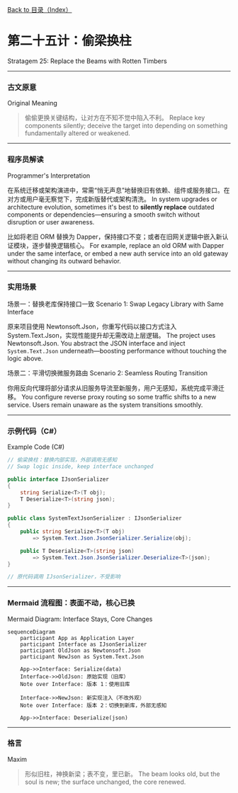 [Back to 目录（Index）](https://github.com/uwspstar/The-36-Stratagems-for-Programmers/blob/main/Index.md)

# 第二十五计：偷梁换柱

Stratagem 25: Replace the Beams with Rotten Timbers

---

### 古文原意

Original Meaning

> 偷偷更换关键结构，让对方在不知不觉中陷入不利。
> Replace key components silently; deceive the target into depending on something fundamentally altered or weakened.

---

### 程序员解读

Programmer's Interpretation

在系统迁移或架构演进中，常需“悄无声息”地替换旧有依赖、组件或服务接口。在对方或用户毫无察觉下，完成新版替代或架构清洗。
In system upgrades or architecture evolution, sometimes it's best to **silently replace** outdated components or dependencies—ensuring a smooth switch without disruption or user awareness.

比如将老旧 ORM 替换为 Dapper，保持接口不变；或者在旧网关逻辑中嵌入新认证模块，逐步替换逻辑核心。
For example, replace an old ORM with Dapper under the same interface, or embed a new auth service into an old gateway without changing its outward behavior.

---

### 实用场景

场景一：替换老库保持接口一致
Scenario 1: Swap Legacy Library with Same Interface

原来项目使用 Newtonsoft.Json，你重写代码以接口方式注入 System.Text.Json，实现性能提升却无需改动上层逻辑。
The project uses Newtonsoft.Json. You abstract the JSON interface and inject `System.Text.Json` underneath—boosting performance without touching the logic above.

场景二：平滑切换微服务路由
Scenario 2: Seamless Routing Transition

你用反向代理将部分请求从旧服务导流至新服务，用户无感知，系统完成平滑迁移。
You configure reverse proxy routing so some traffic shifts to a new service. Users remain unaware as the system transitions smoothly.

---

### 示例代码（C#）

Example Code (C#)

```csharp
// 偷梁换柱：替换内部实现，外部调用无感知
// Swap logic inside, keep interface unchanged

public interface IJsonSerializer
{
    string Serialize<T>(T obj);
    T Deserialize<T>(string json);
}

public class SystemTextJsonSerializer : IJsonSerializer
{
    public string Serialize<T>(T obj)
        => System.Text.Json.JsonSerializer.Serialize(obj);

    public T Deserialize<T>(string json)
        => System.Text.Json.JsonSerializer.Deserialize<T>(json);
}

// 原代码调用 IJsonSerializer，不受影响
```

---

### Mermaid 流程图：表面不动，核心已换

Mermaid Diagram: Interface Stays, Core Changes

```mermaid
sequenceDiagram
    participant App as Application Layer
    participant Interface as IJsonSerializer
    participant OldJson as Newtonsoft.Json
    participant NewJson as System.Text.Json

    App->>Interface: Serialize(data)
    Interface->>OldJson: 原始实现（旧库）
    Note over Interface: 版本 1：使用旧库

    Interface->>NewJson: 新实现注入（不改外观）
    Note over Interface: 版本 2：切换到新库，外部无感知

    App->>Interface: Deserialize(json)
```

---

### 格言

Maxim

> 形似旧柱，神换新梁；表不变，里已新。
> The beam looks old, but the soul is new; the surface unchanged, the core renewed.
